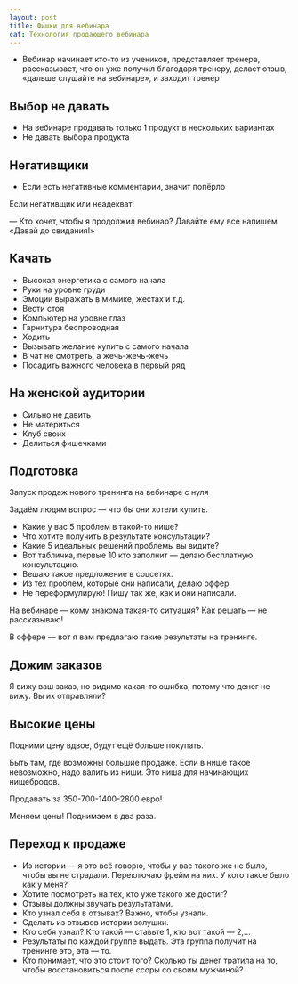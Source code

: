 ```yaml
---
layout: post
title: Фишки для вебинара
cat: Технология продающего вебинара
---
```


- Вебинар начинает кто-то из учеников, представляет тренера, рассказывает, что он уже получил благодаря тренеру, делает отзыв, «дальше слушайте на вебинаре», и заходит тренер

## Выбор не давать

- На вебинаре продавать только 1 продукт в нескольких вариантах
- Не давать выбора продукта

## Негативщики

- Если есть негативные комментарии, значит попёрло

Если негативщик или неадекват:

— Кто хочет, чтобы я продолжил вебинар? Давайте ему все напишем «Давай до свидания!»

## Качать

- Высокая энергетика с самого начала
- Руки на уровне груди
- Эмоции выражать в мимике, жестах и т.д.
- Вести стоя
- Компьютер на уровне глаз
- Гарнитура беспроводная
- Ходить
- Вызывать желание купить с самого начала
- В чат не смотреть, а жечь-жечь-жечь
- Посадить важного человека в первый ряд

## На женской аудитории

- Сильно не давить
- Не материться
- Клуб своих
- Делиться фишечками

## Подготовка

Запуск продаж нового тренинга на вебинаре с нуля

Задаём людям вопрос — что бы они хотели купить.

- Какие у вас 5 проблем в такой-то нише?
- Что хотите получить в результате консультации?  
- Какие 5 идеальных решений проблемы вы видите?
- Вот табличка, первые 10 кто заполнит — делаю бесплатную консультацию.
- Вешаю такое предложение в соцсетях.
- Из тех проблем, которые они написали, делаю оффер.
- Не переформулирую! Пишу так же, как и они написали.

На вебинаре — кому знакома такая-то ситуация? Как решать — не рассказываю!

В оффере — вот я вам предлагаю такие результаты на тренинге.

## Дожим заказов

Я вижу ваш заказ, но видимо какая-то ошибка, потому что денег не вижу. Вы их отправляли?

## Высокие цены

Подними цену вдвое, будут ещё больше покупать.

Быть там, где возможны большие продаже. Если в нише такое невозможно, надо валить из ниши. Это ниша для начинающих нищебродов.

Продавать за 350-700-1400-2800 евро!

Меняем цены! Поднимаем в два раза.

## Переход к продаже

- Из истории — я это всё говорю, чтобы у вас такого же не было, чтобы вы не страдали. Переключаю фрейм на них. У кого такое было как у меня?
- Хотите посмотреть на тех, кто уже такого же достиг?
- Отзывы должны звучать результатами.
- Кто узнал себя в отзывах? Важно, чтобы узнали.
- Сделать из отзывов истории золушки.
- Кто себя узнал? Кто такой — ставьте 1, кто вот такой — 2,...
- Результаты по каждой группе выдать. Эта группа получит на тренинге это, эта — то.
- Кто понимает, что это стоит того? Сколько ты денег тратила на то, чтобы восстановиться после ссоры со своим мужчиной?

